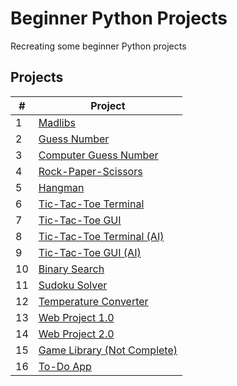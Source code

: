 # Beginner Python Projects
Recreating some beginner Python projects
## Projects

|#|Project|
|-|-------|
|1|[Madlibs](https://github.com/Momen-17/Random-Projects/blob/master/Projects/Madlibs/madlibs.py)|
|2|[Guess Number](https://github.com/Momen-17/Random-Projects/blob/master/Projects/Guess%20the%20Number%20(Computer)/computer_guess.py)|
|3|[Computer Guess Number](https://github.com/Momen-17/Random-Projects/blob/master/Projects/Guess%20the%20Number%20(User)/user_guess.py)|
|4|[Rock-Paper-Scissors](https://github.com/Momen-17/Random-Projects/blob/master/Projects/Rock%20Paper%20Scissors/rock_paper_scissors.py)|
|5|[Hangman](https://github.com/Momen-17/Random-Projects/blob/master/Projects/Hangman/hangman.py)|
|6|[Tic-Tac-Toe Terminal](https://github.com/Momen-17/Random-Projects/blob/master/Projects/Tic-Tac-Toe/tictactoe.py)|
|7|[Tic-Tac-Toe GUI](https://github.com/Momen-17/Random-Projects/blob/master/Projects/Tic-Tac-Toe%20(pygame)/tictactoe.py)|
|8|[Tic-Tac-Toe Terminal (AI)](https://github.com/Momen-17/Random-Projects/blob/master/Projects/TIC-TAC-TOE-AI/tictactoe.py)|
|9|[Tic-Tac-Toe GUI (AI)](https://github.com/Momen-17/Random-Projects/blob/master/Projects/TIC-TAC-TOE-AI%20(pygame)/tictactoe.py)|
|10|[Binary Search](https://github.com/Momen-17/Random-Projects/blob/master/Projects/Search%20Algorithm/search.py)|
|11|[Sudoku Solver](https://github.com/Momen-17/Random-Projects/tree/master/Projects/Sudoku%20Solver)|
|12|[Temperature Converter](https://github.com/Momen-17/Random-Projects/blob/master/Projects/Temperature%20Converter/converter.py)|
|13|[Web Project 1.0](https://github.com/Momen-17/Random-Projects/blob/master/Projects/1.%20Web%20Project/index.html)|
|14|[Web Project 2.0](https://github.com/Momen-17/Random-Projects/blob/master/Projects/Web%20Project%202.0/index.html)|
|15|[Game Library (Not Complete)](https://github.com/Momen-17/Random-Projects/blob/master/Projects/Game%20Library/Menu/menu.py)|
|16|[To-Do App](https://github.com/Momen-17/Random-Projects/blob/master/Projects/Flutter%20Project/lib/main.dart)|
